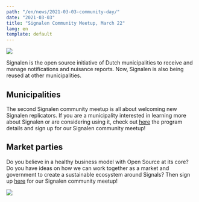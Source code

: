 ```yaml
---
path: "/en/news/2021-03-03-community-day/"
date: "2021-03-03"
title: "Signalen Community Meetup, March 22"
lang: en
template: default
---
```


![](https://i.imgur.com/i8WDdQb.png)

Signalen is the open source initiative of Dutch municipalities to receive and manage notifications and nuisance reports. Now, Signalen is also being reused at other municipalities.

## Municipalities

The second Signalen community meetup is all about welcoming new Signalen replicators. If you are a municipality interested in learning more about Signalen or are considering using it, check out [here](https://eventyay.com/e/12fbd0dc) the program details and sign up for our Signalen community meetup!

## Market parties

Do you believe in a healthy business model with Open Source at its core? Do you have ideas on how we can work together as a market and government to create a sustainable ecosystem around Signals? Then sign up [here](https://eventyay.com/e/12fbd0dc) for our Signalen community meetup!

![](https://i.imgur.com/X3chJeM.png)
